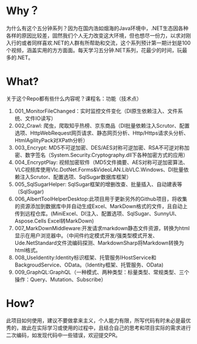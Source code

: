# Why？
为什么有这个五分钟系列？因为在国内浩如烟海的Java环境中，.NET生态因各种各样的原因比较差，固然我们个人无力改变这大环境，但也想尽一份力，以求对刚入行的或者同样喜欢.NET的人群有所帮助和交流，这个系列预计第一期计划是100个视频，涵盖实用的方方面面。每天学习五分钟.NET系列，花最少的时间，玩最多的.NET。    

# What?
关于这个Repo都有些什么内容呢？课程名：功能（技术点）
1. 001_MonitorFileChanged：实时监控文件变化（DI原生依赖注入、文件系统、文件IO读写）
2. 002_Crawl: 爬虫，爬取知乎热榜、京东商品（DI批量依赖注入Scrutor、配置选项、HttpWebRequest网页请求、静态网页分析、Http/Https请求头分析、HtmlAgilityPack对XPath分析）
3. 003_Encrypt: MD5不可逆加密、DES/AES对称可逆加密、RSA不可逆对称加密、数字签名（System.Security.Cryptography.dll下各种加密方式的应用）
4. 004_EncryptPlay: 视频加密软件（MD5文件摘要、AES对称可逆加密算法、VLC视频库使用Vlc.DotNet.Forms&VideoLAN.LibVLC.Windows、DI批量依赖注入Scrutor、配置选项、SqlSugar数据库框架）
5. 005_SqlSugarHelper: SqlSugar框架的增删改查、批量插入、自动建表等（SqlSugar)    
6. 006_AlbertToolHelperDesktop:此项目用于更新另外的Github项目，将收集的资源添加到数据库中并自动生成Excel、MarkDown格式的文件，且自动上传到远程仓库。(MiniExcel、DI注入、配置选项、SqlSugar、SunnyUI、Aspose.Cells Excel转MarkDown)
7. 007_MarkDownMiddleware:开发请求markdown静态文件资源，转换为html显示在用户浏览器中。（中间件约定模式开发/强类型模式开发、Ude.NetStandard文件流编码探测、MarkdownSharp将Markdown转换为html格式。
8. 008_UseIdentity:Identity标识框架、托管服务IHostService和BackgroudService、OData。（Identity框架、托管服务、OData)
9. 009_GraphQL:GraphQL（一种模式、两种类型：标量类型、常规类型、三个操作：Query、Mutation、Subscribe）

# How?
此项目如何使用，建议不要做拿来主义，个人能力有限，所写代码有时未必是最优秀的，故此在实际学习或使用的过程中，且结合自己的思考和项目实际的需求进行二次编码，如发现代码中一些错误，欢迎提交PR。